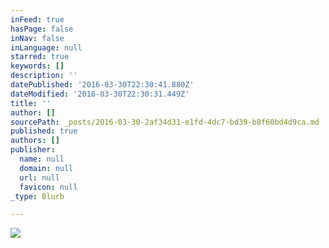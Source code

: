 ```yaml
---
inFeed: true
hasPage: false
inNav: false
inLanguage: null
starred: true
keywords: []
description: ''
datePublished: '2016-03-30T22:30:41.880Z'
dateModified: '2016-03-30T22:30:31.449Z'
title: ''
author: []
sourcePath: _posts/2016-03-30-2af34d31-e1fd-4dc7-bd39-b8f60bd4d9ca.md
published: true
authors: []
publisher:
  name: null
  domain: null
  url: null
  favicon: null
_type: Blurb

---
```

![](https://the-grid-user-content.s3-us-west-2.amazonaws.com/4340dbed-2563-4db1-a605-c9c7574f9d41.png)